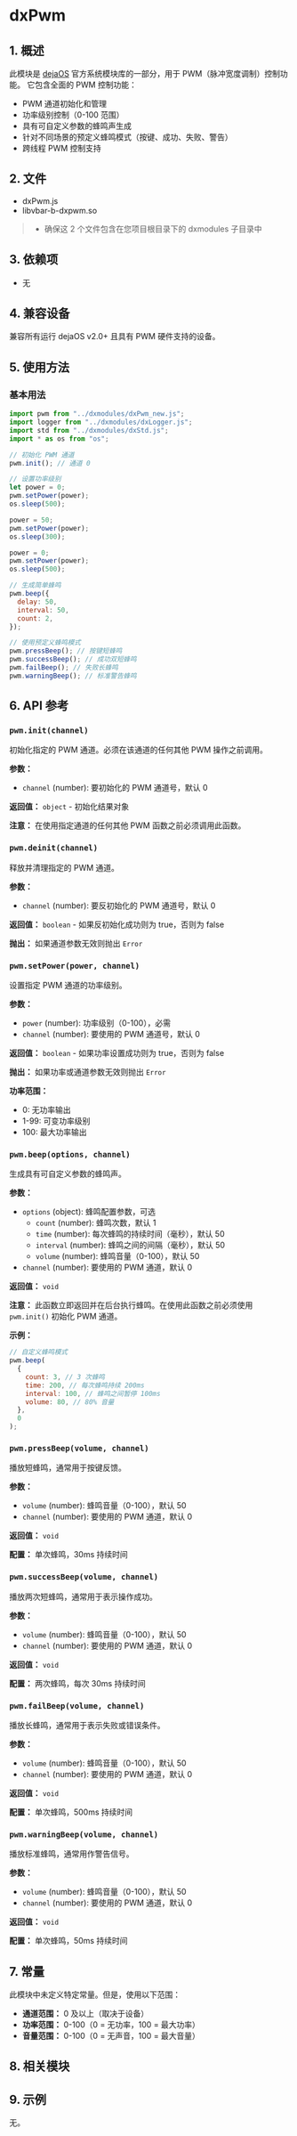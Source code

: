 # dxPwm

## 1. 概述

此模块是 [dejaOS](https://github.com/DejaOS/DejaOS) 官方系统模块库的一部分，用于 PWM（脉冲宽度调制）控制功能。
它包含全面的 PWM 控制功能：

- PWM 通道初始化和管理
- 功率级别控制（0-100 范围）
- 具有可自定义参数的蜂鸣声生成
- 针对不同场景的预定义蜂鸣模式（按键、成功、失败、警告）
- 跨线程 PWM 控制支持

## 2. 文件

- dxPwm.js
- libvbar-b-dxpwm.so

> - 确保这 2 个文件包含在您项目根目录下的 dxmodules 子目录中

## 3. 依赖项

- 无

## 4. 兼容设备

兼容所有运行 dejaOS v2.0+ 且具有 PWM 硬件支持的设备。

## 5. 使用方法

### 基本用法

```javascript
import pwm from "../dxmodules/dxPwm_new.js";
import logger from "../dxmodules/dxLogger.js";
import std from "../dxmodules/dxStd.js";
import * as os from "os";

// 初始化 PWM 通道
pwm.init(); // 通道 0

// 设置功率级别
let power = 0;
pwm.setPower(power);
os.sleep(500);

power = 50;
pwm.setPower(power);
os.sleep(300);

power = 0;
pwm.setPower(power);
os.sleep(500);

// 生成简单蜂鸣
pwm.beep({
  delay: 50,
  interval: 50,
  count: 2,
});

// 使用预定义蜂鸣模式
pwm.pressBeep(); // 按键短蜂鸣
pwm.successBeep(); // 成功双短蜂鸣
pwm.failBeep(); // 失败长蜂鸣
pwm.warningBeep(); // 标准警告蜂鸣
```

## 6. API 参考

### `pwm.init(channel)`

初始化指定的 PWM 通道。必须在该通道的任何其他 PWM 操作之前调用。

**参数：**

- `channel` (number): 要初始化的 PWM 通道号，默认 0

**返回值：** `object` - 初始化结果对象

**注意：** 在使用指定通道的任何其他 PWM 函数之前必须调用此函数。

### `pwm.deinit(channel)`

释放并清理指定的 PWM 通道。

**参数：**

- `channel` (number): 要反初始化的 PWM 通道号，默认 0

**返回值：** `boolean` - 如果反初始化成功则为 true，否则为 false

**抛出：** 如果通道参数无效则抛出 `Error`

### `pwm.setPower(power, channel)`

设置指定 PWM 通道的功率级别。

**参数：**

- `power` (number): 功率级别（0-100），必需
- `channel` (number): 要使用的 PWM 通道号，默认 0

**返回值：** `boolean` - 如果功率设置成功则为 true，否则为 false

**抛出：** 如果功率或通道参数无效则抛出 `Error`

**功率范围：**

- 0: 无功率输出
- 1-99: 可变功率级别
- 100: 最大功率输出

### `pwm.beep(options, channel)`

生成具有可自定义参数的蜂鸣声。

**参数：**

- `options` (object): 蜂鸣配置参数，可选
  - `count` (number): 蜂鸣次数，默认 1
  - `time` (number): 每次蜂鸣的持续时间（毫秒），默认 50
  - `interval` (number): 蜂鸣之间的间隔（毫秒），默认 50
  - `volume` (number): 蜂鸣音量（0-100），默认 50
- `channel` (number): 要使用的 PWM 通道，默认 0

**返回值：** `void`

**注意：** 此函数立即返回并在后台执行蜂鸣。在使用此函数之前必须使用 `pwm.init()` 初始化 PWM 通道。

**示例：**

```javascript
// 自定义蜂鸣模式
pwm.beep(
  {
    count: 3, // 3 次蜂鸣
    time: 200, // 每次蜂鸣持续 200ms
    interval: 100, // 蜂鸣之间暂停 100ms
    volume: 80, // 80% 音量
  },
  0
);
```

### `pwm.pressBeep(volume, channel)`

播放短蜂鸣，通常用于按键反馈。

**参数：**

- `volume` (number): 蜂鸣音量（0-100），默认 50
- `channel` (number): 要使用的 PWM 通道，默认 0

**返回值：** `void`

**配置：** 单次蜂鸣，30ms 持续时间

### `pwm.successBeep(volume, channel)`

播放两次短蜂鸣，通常用于表示操作成功。

**参数：**

- `volume` (number): 蜂鸣音量（0-100），默认 50
- `channel` (number): 要使用的 PWM 通道，默认 0

**返回值：** `void`

**配置：** 两次蜂鸣，每次 30ms 持续时间

### `pwm.failBeep(volume, channel)`

播放长蜂鸣，通常用于表示失败或错误条件。

**参数：**

- `volume` (number): 蜂鸣音量（0-100），默认 50
- `channel` (number): 要使用的 PWM 通道，默认 0

**返回值：** `void`

**配置：** 单次蜂鸣，500ms 持续时间

### `pwm.warningBeep(volume, channel)`

播放标准蜂鸣，通常用作警告信号。

**参数：**

- `volume` (number): 蜂鸣音量（0-100），默认 50
- `channel` (number): 要使用的 PWM 通道，默认 0

**返回值：** `void`

**配置：** 单次蜂鸣，50ms 持续时间

## 7. 常量

此模块中未定义特定常量。但是，使用以下范围：

- **通道范围：** 0 及以上（取决于设备）
- **功率范围：** 0-100（0 = 无功率，100 = 最大功率）
- **音量范围：** 0-100（0 = 无声音，100 = 最大音量）

## 8. 相关模块

## 9. 示例

无。
